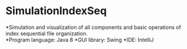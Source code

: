# SimulationIndexSeq
*Simulation and visualization of all components and basic operations of index sequential file organization.  
*Program language: Java 8 
*GUI library: Swing 
*IDE: IntelliJ

